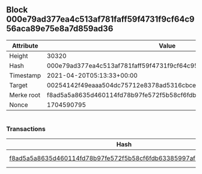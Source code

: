 ## Block 000e79ad377ea4c513af781faff59f4731f9cf64c956aca89e75e8a7d859ad36

Attribute | Value
--- | ---
Height | 30320
Hash | 000e79ad377ea4c513af781faff59f4731f9cf64c956aca89e75e8a7d859ad36
Timestamp | 2021-04-20T05:13:33+00:00
Target | 00254142f49eaaa504dc75712e8378ad5316cbcead634704b3734b6271167cc4
Merke root | f8ad5a5a8635d460114fd78b97fe572f5b58cf6fdb63385997af753acfa28209
Nonce | 1704590795

```

```

### Transactions

Hash | Amount
--- | ---
[f8ad5a5a8635d460114fd78b97fe572f5b58cf6fdb63385997af753acfa28209](f8ad5a5a8635d460114fd78b97fe572f5b58cf6fdb63385997af753acfa28209.md) | 10.00000000 SKEPTI 
